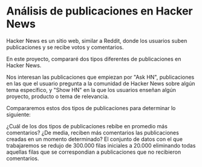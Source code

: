 # Análisis de publicaciones en Hacker News

Hacker News es un sitio web, similar a Reddit, donde los usuarios suben publicaciones y se recibe votos y comentarios.

En este proyecto, compararé dos tipos diferentes de publicaciones en Hacker News.

Nos interesan las publicaciones que empiezan por "Ask HN", publicaciones en las que el usuario pregunta a la comunidad de Hacker News sobre algún tema específico, y "Show HN" en la que los usuarios enseñan algún proyecto, producto o tema de relevancia.

Compararemos estos dos tipos de publicaciones para determinar lo siguiente:

¿Cuál de los dos tipos de publicaciones rebibe en promedio más comentarios?
¿De media, reciben más comentarios las publicaciones creadas en un momento determinado?
El conjunto de datos con el que trabajaremos se redujo de 300.000 filas iniciales a 20.000 eliminando todas aquellas filas que se correspondian a publicaciones que no recibieron comentarios.
